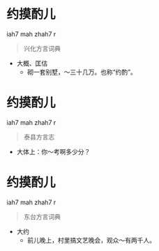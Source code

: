 # 约摸酌儿
iah7 mah zhah7 r
> 兴化方言词典
- 大概、匡估
  - 砌一套别墅，～三十几万。也称“约酌”。

# 约摸酌儿
iah7 mah zhah7 r
> 泰县方言志
- 大体上：你～考啊多少分？


# 约摸酌儿
iah7 mah zhah7 r
> 东台方言词典
- 大约
  - 前儿晚上，村里搞文艺晚会，观众～有两千人。
